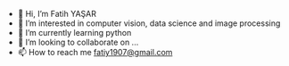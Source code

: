 - 👋 Hi, I’m Fatih YAŞAR
- 👀 I’m interested in computer vision, data science and image processing
- 🌱 I’m currently learning python
- 💞️ I’m looking to collaborate on ...
- 📫 How to reach me fatiy1907@gmail.com

<!---
fathysr/fathysr is a ✨ special ✨ repository because its `README.md` (this file) appears on your GitHub profile.
You can click the Preview link to take a look at your changes.
--->
